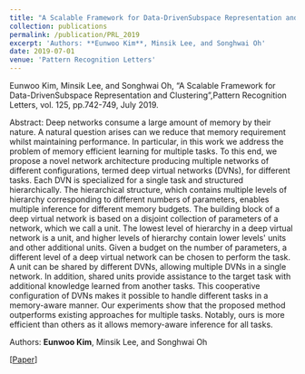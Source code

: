 ```yaml
---
title: "A Scalable Framework for Data-DrivenSubspace Representation and Clustering”,Pattern Recognition Letters"
collection: publications
permalink: /publication/PRL_2019
excerpt: 'Authors: **Eunwoo Kim**, Minsik Lee, and Songhwai Oh'
date: 2019-07-01
venue: 'Pattern Recognition Letters'
---
```

Eunwoo Kim, Minsik Lee, and Songhwai Oh, “A Scalable Framework for Data-DrivenSubspace Representation and Clustering”,Pattern Recognition Letters, vol.  125, pp.742-749, July 2019.

Abstract: Deep networks consume a large amount of memory by their nature. A natural question arises can we reduce that memory requirement whilst maintaining performance. In particular, in this work we address the problem of memory efficient learning for multiple tasks. To this end, we propose a novel network architecture producing multiple networks of different configurations, termed deep virtual networks (DVNs), for different tasks. Each DVN is specialized for a single task and structured hierarchically. The hierarchical structure, which contains multiple levels of hierarchy corresponding to different numbers of parameters, enables multiple inference for different memory budgets. The building block of a deep virtual network is based on a disjoint collection of parameters of a network, which we call a unit. The lowest level of hierarchy in a deep virtual network is a unit, and higher levels of hierarchy contain lower levels' units and other additional units. Given a budget on the number of parameters, a different level of a deep virtual network can be chosen to perform the task. A unit can be shared by different DVNs, allowing multiple DVNs in a single network. In addition, shared units provide assistance to the target task with additional knowledge learned from another tasks. This cooperative configuration of DVNs makes it possible to handle different tasks in a memory-aware manner. Our experiments show that the proposed method outperforms existing approaches for multiple tasks. Notably, ours is more efficient than others as it allows memory-aware inference for all tasks.

Authors: **Eunwoo Kim**, Minsik Lee, and Songhwai Oh

[[Paper](https://www.sciencedirect.com/science/article/pii/S0167865519302107)] 
